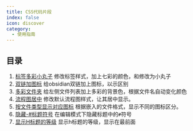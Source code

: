 ```yaml
---
title: CSS代码片段
index: false
icon: discover
category:
  - 使用指南
---
```

## 目录
1. [标签多彩小丸子](标签多彩小丸子.md) 修改标签样式，加上七彩的颜色，和修改为小丸子
2. [双链加图标](双链加图标.md) 给obsidian双链加上图标，以示区别
3. [多彩文件夹](多彩文件夹.md) 给左侧文件列表加上多彩的背景色，根据文件名自动变化颜色
4. [流程图居中](流程图居中.md) 修改默认流程图样式，让其居中显示。
5. [按文件类型显示对应图标](按文件类型显示对应图标.md) 根据嵌入的文件格式，显示不同的图标区分。
6. [隐藏-#标题符号](css-hide-md-headline.md) 在编辑模式下隐藏标题中的`#`符号
7. [显示H标题的等级](css-show-mdheadline-front.md) 显示h标题的等级，显示在最前面
